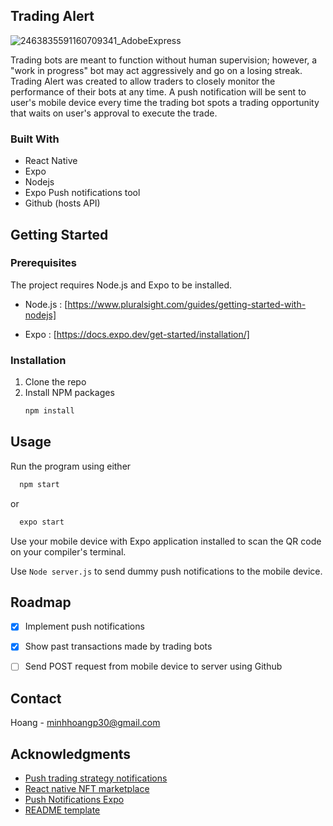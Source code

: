 
## Trading Alert

![2463835591160709341_AdobeExpress](https://user-images.githubusercontent.com/88297894/181249150-5ee70d32-9916-4f91-a0ae-735864e49447.gif)

Trading bots are meant to function without human supervision; however, a "work in progress" bot may act aggressively and go on a losing streak. Trading Alert was created to allow traders to closely monitor the performance of their bots at any time. A push notification will be sent to user's mobile device every time the trading bot spots a trading opportunity that waits on user's approval to execute the trade. 


### Built With

* React Native
* Expo
* Nodejs 
* Expo Push notifications tool
* Github (hosts API)


<!-- GETTING STARTED -->
## Getting Started

### Prerequisites

The project requires Node.js and Expo to be installed. 

* Node.js : [https://www.pluralsight.com/guides/getting-started-with-nodejs]

* Expo : [https://docs.expo.dev/get-started/installation/]



### Installation

1. Clone the repo
2. Install NPM packages
   ```sh
   npm install
   ```



<!-- USAGE EXAMPLES -->
## Usage

Run the program using either  
 ```sh
   npm start
   ```
or 
 ```sh
   expo start
   ```

Use your mobile device with Expo application installed to scan the QR code on your compiler's terminal. 

Use `Node server.js` to send dummy push notifications to the mobile device. 


<!-- ROADMAP -->
## Roadmap

- [x] Implement push notifications 
- [x] Show past transactions made by trading bots
- [ ] Send POST request from mobile device to server using Github  


<!-- CONTACT -->
## Contact

Hoang - minhhoangp30@gmail.com


<!-- ACKNOWLEDGMENTS -->
## Acknowledgments

* [Push trading strategy notifications](https://medium.com/bitfinex/tutorial-push-trading-strategy-notifications-to-your-mobile-b2f725a2d4c7)
* [React native NFT marketplace](https://github.com/adrianhajdin/react-native-nft-marketplace)
* [Push Notifications Expo](https://docs.expo.dev/push-notifications/overview/)
* [README template](https://github.com/othneildrew/Best-README-Template)
